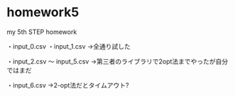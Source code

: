 # homework5
my 5th STEP homework

・input_0.csv
・input_1.csv
→全通り試した

・input_2.csv 〜 input_5.csv
→第三者のライブラリで2opt法までやったが自分ではまだ

・input_6.csv
→2-opt法だとタイムアウト?
